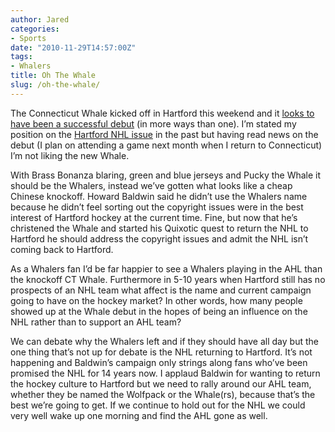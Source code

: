 ```yaml
---
author: Jared
categories:
- Sports
date: "2010-11-29T14:57:00Z"
tags:
- Whalers
title: Oh The Whale
slug: /oh-the-whale/
---
```


The Connecticut Whale kicked off in Hartford this weekend and it [looks to have been a successful debut](http://web.archive.org/web/20110708200851/https://www.courant.com/sports/hockey/hc-whale-debut-1128-20101127,0,7689490.story) (in more ways than one). I’m stated my position on the [Hartford NHL issue](/do-hartfords-ahl-attendance-figures-mean-anything-for-its-potential-nhl-future/) in the past but having read news on the debut (I plan on attending a game next month when I return to Connecticut) I’m not liking the new Whale.

With Brass Bonanza blaring, green and blue jerseys and Pucky the Whale it should be the Whalers, instead we’ve gotten what looks like a cheap Chinese knockoff. Howard Baldwin said he didn’t use the Whalers name because he didn’t feel sorting out the copyright issues were in the best interest of Hartford hockey at the current time. Fine, but now that he’s christened the Whale and started his Quixotic quest to return the NHL to Hartford he should address the copyright issues and admit the NHL isn’t coming back to Hartford.

As a Whalers fan I’d be far happier to see a Whalers playing in the AHL than the knockoff CT Whale. Furthermore in 5-10 years when Hartford still has no prospects of an NHL team what affect is the name and current campaign going to have on the hockey market? In other words, how many people showed up at the Whale debut in the hopes of being an influence on the NHL rather than to support an AHL team?

We can debate why the Whalers left and if they should have all day but the one thing that’s not up for debate is the NHL returning to Hartford. It’s not happening and Baldwin’s campaign only strings along fans who’ve been promised the NHL for 14 years now. I applaud Baldwin for wanting to return the hockey culture to Hartford but we need to rally around our AHL team, whether they be named the Wolfpack or the Whale(rs), because that’s the best we’re going to get. If we continue to hold out for the NHL we could very well wake up one morning and find the AHL gone as well.
